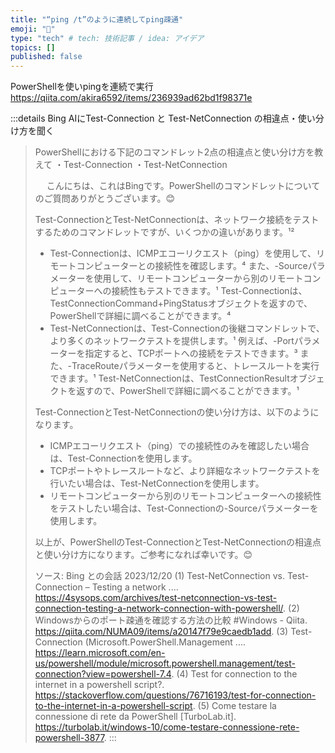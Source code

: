 ```yaml
---
title: "“ping /t”のように連続してping疎通"
emoji: "📌"
type: "tech" # tech: 技術記事 / idea: アイデア
topics: []
published: false
---
```


PowerShellを使いpingを連続で実行
https://qiita.com/akira6592/items/236939ad62bd1f98371e

:::details Bing AIにTest-Connection と Test-NetConnection の相違点・使い分け方を聞く 
> 
> 
> PowerShellにおける下記のコマンドレット2点の相違点と使い分け方を教えて
> ・Test-Connection
> ・Test-NetConnection
　
> 
> 　
> こんにちは、これはBingです。PowerShellのコマンドレットについてのご質問ありがとうございます。😊
> 
> Test-ConnectionとTest-NetConnectionは、ネットワーク接続をテストするためのコマンドレットですが、いくつかの違いがあります。¹²
> 
> - Test-Connectionは、ICMPエコーリクエスト（ping）を使用して、リモートコンピューターとの接続性を確認します。⁴ また、-Sourceパラメーターを使用して、リモートコンピューターから別のリモートコンピューターへの接続性もテストできます。¹ Test-Connectionは、TestConnectionCommand+PingStatusオブジェクトを返すので、PowerShellで詳細に調べることができます。⁴
> - Test-NetConnectionは、Test-Connectionの後継コマンドレットで、より多くのネットワークテストを提供します。¹ 例えば、-Portパラメーターを指定すると、TCPポートへの接続をテストできます。³ また、-TraceRouteパラメーターを使用すると、トレースルートを実行できます。¹ Test-NetConnectionは、TestConnectionResultオブジェクトを返すので、PowerShellで詳細に調べることができます。¹
> 
> Test-ConnectionとTest-NetConnectionの使い分け方は、以下のようになります。
> 
> - ICMPエコーリクエスト（ping）での接続性のみを確認したい場合は、Test-Connectionを使用します。
> - TCPポートやトレースルートなど、より詳細なネットワークテストを行いたい場合は、Test-NetConnectionを使用します。
> - リモートコンピューターから別のリモートコンピューターへの接続性をテストしたい場合は、Test-Connectionの-Sourceパラメーターを使用します。
> 
> 以上が、PowerShellのTest-ConnectionとTest-NetConnectionの相違点と使い分け方になります。ご参考になれば幸いです。😊
> 
> ソース: Bing との会話 2023/12/20
> (1) Test-NetConnection vs. Test-Connection – Testing a network .... https://4sysops.com/archives/test-netconnection-vs-test-connection-testing-a-network-connection-with-powershell/.
> (2) Windowsからのポート疎通を確認する方法の比較 #Windows - Qiita. https://qiita.com/NUMA09/items/a20147f79e9caedb1add.
> (3) Test-Connection (Microsoft.PowerShell.Management .... https://learn.microsoft.com/en-us/powershell/module/microsoft.powershell.management/test-connection?view=powershell-7.4.
> (4) Test for connection to the internet in a powershell script?. https://stackoverflow.com/questions/76716193/test-for-connection-to-the-internet-in-a-powershell-script.
> (5) Come testare la connessione di rete da PowerShell [TurboLab.it]. https://turbolab.it/windows-10/come-testare-connessione-rete-powershell-3877.
:::
